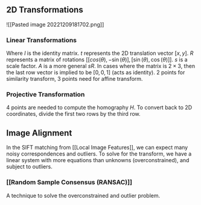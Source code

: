 ## 2D Transformations
![[Pasted image 20221209181702.png]]
### Linear Transformations
Where $I$ is the identity matrix. $t$ represents the 2D translation vector $[x, y]$. $R$ represents a matrix of rotations $[[cos(\theta), -\sin(\theta)], [\sin(\theta), \cos(\theta)]]$. $s$ is a scale factor. $A$ is a more general $sR$. In cases where the matrix is $2\times 3$, then the last row vector is implied to be $[0, 0, 1]$ (acts as identity). 
2 points for similarity transform, 3 points need for affine transform. 
### Projective Transformation
4 points are needed to compute the homography $H$. To convert back to 2D coordinates, divide the first two rows by the third row. 
## Image Alignment
In the SIFT matching from [[Local Image Features]], we can expect many noisy correspondences and outliers. To solve for the transform, we have a linear system with more equations than unknowns (overconstrained), and subject to outliers. 
### [[Random Sample Consensus (RANSAC)]]
A technique to solve the overconstrained and outlier problem. 